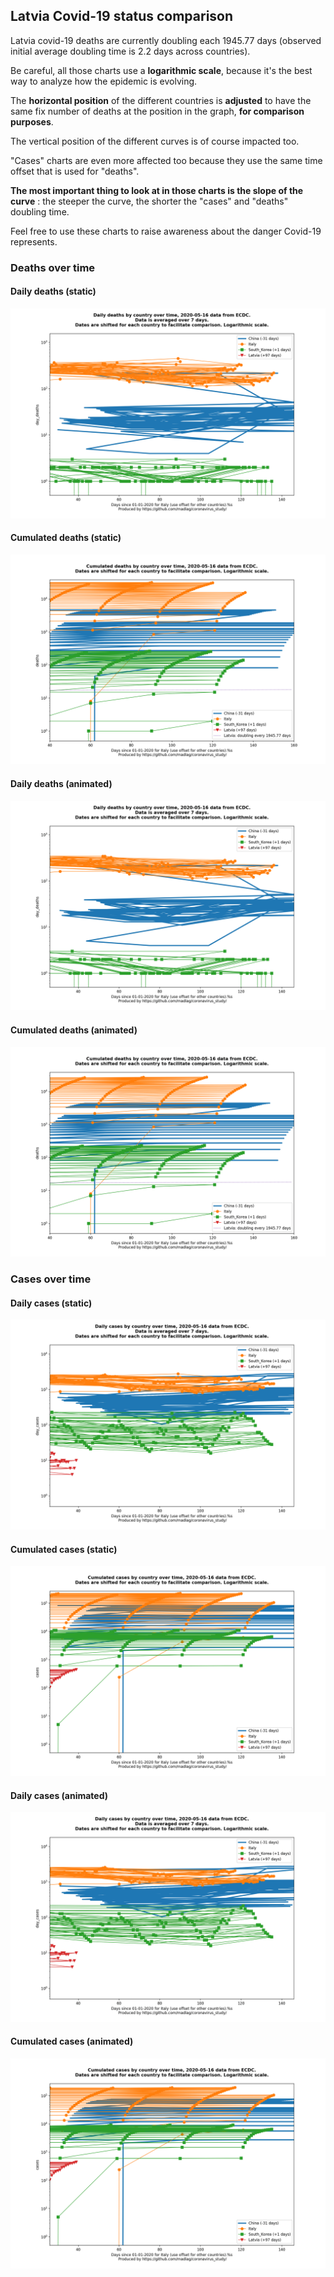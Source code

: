 ## Latvia Covid-19 status comparison 

Latvia covid-19 deaths are currently doubling each 1945.77 days (observed initial average doubling time is 2.2 days across countries).



Be careful, all those charts use a **logarithmic scale**, because it's the best way to analyze how the epidemic is evolving.
 
The **horizontal position** of the different countries is **adjusted** to have the same fix number of deaths at the position in the graph, **for comparison purposes**.

The vertical position of the different curves is of course impacted too.

"Cases" charts are even more affected too because they use the same time offset that is used for "deaths".

**The most important thing to look at in those charts is the slope of the curve** : the steeper the curve, the shorter the "cases" and "deaths" doubling time.

Feel free to use these charts to raise awareness about the danger Covid-19 represents. 


 
### Deaths over time
 
#### Daily deaths (static)
![Latvia covid-19 daily deaths static chart](https://raw.githubusercontent.com/madlag/coronavirus_study/master/notebooks/graphs/2020-05-16/countries/Latvia/2020-05-16_Latvia_day_deaths.png "Latvia covid-19 day_deaths static chart")   
 
#### Cumulated deaths (static)
![Latvia covid-19 cumulated deaths static chart](https://raw.githubusercontent.com/madlag/coronavirus_study/master/notebooks/graphs/2020-05-16/countries/Latvia/2020-05-16_Latvia_deaths.png "Latvia covid-19 deaths static chart")   
 
#### Daily deaths (animated)
![Latvia covid-19 daily deaths animated chart](https://raw.githubusercontent.com/madlag/coronavirus_study/master/notebooks/graphs/2020-05-16/countries/Latvia/2020-05-16_Latvia_day_deaths.gif "Latvia covid-19 day_deaths animated chart")   
 
#### Cumulated deaths (animated)
![Latvia covid-19 cumulated deaths animated chart](https://raw.githubusercontent.com/madlag/coronavirus_study/master/notebooks/graphs/2020-05-16/countries/Latvia/2020-05-16_Latvia_deaths.gif "Latvia covid-19 deaths animated chart")   

 
### Cases over time
 
#### Daily cases (static)
![Latvia covid-19 daily cases static chart](https://raw.githubusercontent.com/madlag/coronavirus_study/master/notebooks/graphs/2020-05-16/countries/Latvia/2020-05-16_Latvia_day_cases.png "Latvia covid-19 day_cases static chart")   
 
#### Cumulated cases (static)
![Latvia covid-19 cumulated cases static chart](https://raw.githubusercontent.com/madlag/coronavirus_study/master/notebooks/graphs/2020-05-16/countries/Latvia/2020-05-16_Latvia_cases.png "Latvia covid-19 cases static chart")   
 
#### Daily cases (animated)
![Latvia covid-19 daily cases animated chart](https://raw.githubusercontent.com/madlag/coronavirus_study/master/notebooks/graphs/2020-05-16/countries/Latvia/2020-05-16_Latvia_day_cases.gif "Latvia covid-19 day_cases animated chart")   
 
#### Cumulated cases (animated)
![Latvia covid-19 cumulated cases animated chart](https://raw.githubusercontent.com/madlag/coronavirus_study/master/notebooks/graphs/2020-05-16/countries/Latvia/2020-05-16_Latvia_cases.gif "Latvia covid-19 cases animated chart")   

